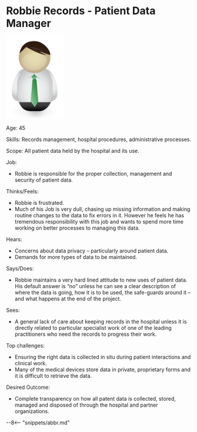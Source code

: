 <!-- SPDX-License-Identifier: CC-BY-4.0 -->
<!-- Copyright Contributors to the ODPi Egeria project. -->

# Robbie Records - Patient Data Manager

![Icon](robbie-records.png)

Age: 45

Skills: Records management, hospital procedures, administrative processes.

Scope: All patient data held by the hospital and its use.

Job:
* Robbie is responsible for the proper collection,
management and security of patient data.

Thinks/Feels:
* Robbie is frustrated.
* Much of his Job is very dull, chasing up missing information
and making routine changes to the data to fix errors in it.
However he feels he has tremendous responsibility with this job and
wants to spend more time working on better processes to managing this data.

Hears:
* Concerns about data privacy – particularly around patient data.
* Demands for more types of data to be maintained.

Says/Does:
* Robbie maintains a very hard lined attitude to new uses of patient data.
His default answer is “no” unless he can see a clear description of
where the data is going, how it is to be used, the safe-guards around
it – and what happens at the end of the project.

Sees:
* A general lack of care about keeping records in the hospital unless
it is directly related to particular specialist work of one of the
leading practitioners who need the records to progress their work.

Top challenges:
* Ensuring the right data is collected in situ during patient
interactions and clinical work.
* Many of the medical devices store data in private, proprietary
forms and it is difficult to retrieve the data.

Desired Outcome:
* Complete transparency on how all patent data is collected,
stored, managed and disposed of through the hospital and partner organizations.



--8<-- "snippets/abbr.md"
